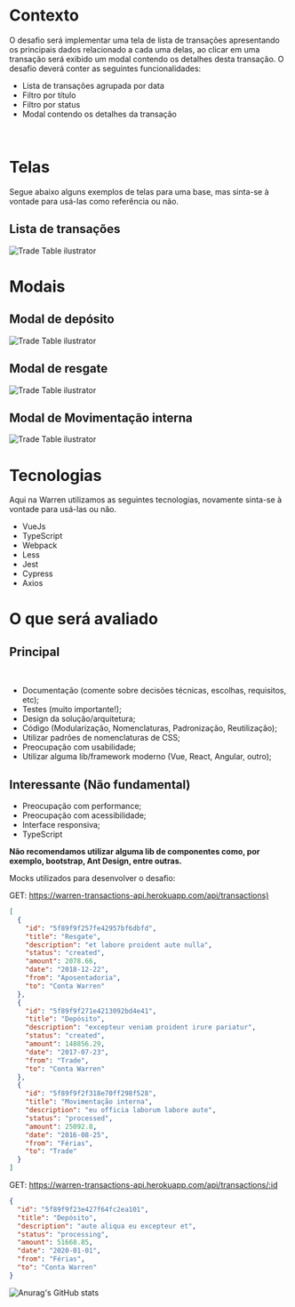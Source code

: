# Contexto

O desafio será implementar uma tela de lista de transações apresentando os principais dados relacionado a cada uma delas, ao clicar em uma transação será exibido um modal contendo os detalhes desta transação. O desafio deverá conter as seguintes funcionalidades:

- Lista de transações agrupada por data
- Filtro por título
- Filtro por status
- Modal contendo os detalhes da transação

<br>

# Telas

Segue abaixo alguns exemplos de telas para uma base, mas sinta-se à vontade para usá-las como referência ou não.

## Lista de transações

 ![Trade Table ilustrator](src/assets/trade-table.png)

# Modais

## Modal de depósito

![Trade Table ilustrator](src/assets/deposite-modal.png)

## Modal de resgate

![Trade Table ilustrator](src/assets/reedem-modal.png)

## Modal de Movimentação interna

![Trade Table ilustrator](src/assets/internal-trades.png)

# Tecnologias

Aqui na Warren utilizamos as seguintes tecnologias, novamente sinta-se à vontade para usá-las ou não.

- VueJs
- TypeScript
- Webpack
- Less
- Jest
- Cypress
- Axios

# O que será avaliado
## Principal

<br>

- Documentação (comente sobre decisões técnicas, escolhas, requisitos, etc);
- Testes (muito importante!);
- Design da solução/arquitetura;
- Código (Modularização, Nomenclaturas, Padronização, Reutilização);
- Utilizar padrões de nomenclaturas de CSS;
- Preocupação com usabilidade;
- Utilizar alguma lib/framework moderno (Vue, React, Angular, outro);

## Interessante (Não fundamental)
- Preocupação com performance;
- Preocupação com acessibilidade;
- Interface responsiva;
- TypeScript

**Não recomendamos utilizar alguma lib de componentes como, por exemplo, bootstrap, Ant Design, entre outras.**

Mocks utilizados para desenvolver o desafio:

GET:  <https://warren-transactions-api.herokuapp.com/api/transactions)>
```JSON 
[
  {
    "id": "5f89f9f257fe42957bf6dbfd",
    "title": "Resgate",
    "description": "et labore proident aute nulla",
    "status": "created",
    "amount": 2078.66,
    "date": "2018-12-22",
    "from": "Aposentadoria",
    "to": "Conta Warren"
  },
  {
    "id": "5f89f9f271e4213092bd4e41",
    "title": "Depósito",
    "description": "excepteur veniam proident irure pariatur",
    "status": "created",
    "amount": 148856.29,
    "date": "2017-07-23",
    "from": "Trade",
    "to": "Conta Warren"
  },
  {
    "id": "5f89f9f2f318e70ff298f528",
    "title": "Movimentação interna",
    "description": "eu officia laborum labore aute",
    "status": "processed",
    "amount": 25092.8,
    "date": "2016-08-25",
    "from": "Férias",
    "to": "Trade"
  }
]

```
GET: <https://warren-transactions-api.herokuapp.com/api/transactions/:id>

```JSON
{
  "id": "5f89f9f23e427f64fc2ea101",
  "title": "Depósito",
  "description": "aute aliqua eu excepteur et",
  "status": "processing",
  "amount": 51668.85,
  "date": "2020-01-01",
  "from": "Férias",
  "to": "Conta Warren"
}

``` 

![Anurag's GitHub stats](https://github-readme-stats.vercel.app/api?username=anuraghazra&show_icons=true&theme=transparent)
